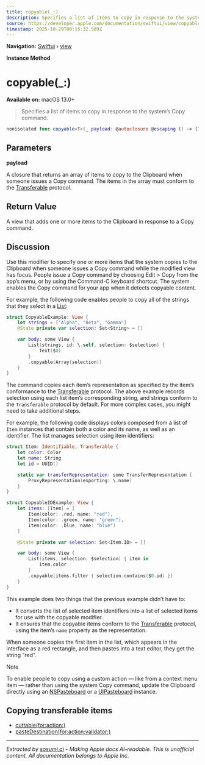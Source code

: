 ```yaml
---
title: copyable(_:)
description: Specifies a list of items to copy in response to the system’s Copy command.
source: https://developer.apple.com/documentation/swiftui/view/copyable(_:)
timestamp: 2025-10-29T00:15:32.509Z
---
```


**Navigation:** [Swiftui](/documentation/swiftui) › [view](/documentation/swiftui/view)

**Instance Method**

# copyable(_:)

**Available on:** macOS 13.0+

> Specifies a list of items to copy in response to the system’s Copy command.

```swift
nonisolated func copyable<T>(_ payload: @autoclosure @escaping () -> [T]) -> some View where T : Transferable
```

## Parameters

**payload**

A closure that returns an array of items to copy to the Clipboard when someone issues a Copy command. The items in the array must conform to the [Transferable](/documentation/CoreTransferable/Transferable) protocol.



## Return Value

A view that adds one or more items to the Clipboard in response to a Copy command.

## Discussion

Use this modifier to specify one or more items that the system copies to the Clipboard when someone issues a Copy command while the modified view has focus. People issue a Copy command by choosing Edit > Copy from the app’s menu, or by using the Command-C keyboard shortcut. The system enables the Copy command for your app when it detects copyable content.

For example, the following code enables people to copy all of the strings that they select in a [List](/documentation/swiftui/list):

```swift
struct CopyableExample: View {
    let strings = ["Alpha", "Beta", "Gamma"]
    @State private var selection: Set<String> = []

    var body: some View {
        List(strings, id: \.self, selection: $selection) {
            Text($0)
        }
        .copyable(Array(selection))
    }
}
```

The command copies each item’s representation as specified by the item’s conformance to the [Transferable](/documentation/CoreTransferable/Transferable) protocol. The above example records selection using each list item’s corresponding string, and strings conform to the `Transferable` protocol by default. For more complex cases, you might need to take additional steps.

For example, the following code displays colors composed from a list of `Item` instances that contain both a color and its name, as well as an identifier. The list manages selection using item identifiers:

```swift
struct Item: Identifiable, Transferable {
    let color: Color
    let name: String
    let id = UUID()

    static var transferRepresentation: some TransferRepresentation {
        ProxyRepresentation(exporting: \.name)
    }
}

struct CopyableIDExample: View {
    let items: [Item] = [
        Item(color: .red, name: "red"),
        Item(color: .green, name: "green"),
        Item(color: .blue, name: "blue")
    ]

    @State private var selection: Set<Item.ID> = []

    var body: some View {
        List(items, selection: $selection) { item in
            item.color
        }
        .copyable(items.filter { selection.contains($0.id) })
    }
}
```

This example does two things that the previous example didn’t have to:

- It converts the list of selected item identifiers into a list of selected items for use with the copyable modifier.
- It ensures that the copyable items conform to the [Transferable](/documentation/CoreTransferable/Transferable) protocol, using the item’s `name` property as the representation.

When someone copies the first item in the list, which appears in the interface as a red rectangle, and then pastes into a text editor, they get the string “red”.

> [!NOTE]
> To enable people to copy using a custom action — like from a context menu item — rather than using the system Copy command, update the Clipboard directly using an [NSPasteboard](/documentation/AppKit/NSPasteboard) or a [UIPasteboard](/documentation/UIKit/UIPasteboard) instance.

## Copying transferable items

- [cuttable(for:action:)](/documentation/swiftui/view/cuttable(for:action:))
- [pasteDestination(for:action:validator:)](/documentation/swiftui/view/pastedestination(for:action:validator:))

---

*Extracted by [sosumi.ai](https://sosumi.ai) - Making Apple docs AI-readable.*
*This is unofficial content. All documentation belongs to Apple Inc.*
